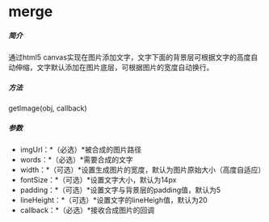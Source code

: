 # merge
##### 简介
  通过html5 canvas实现在图片添加文字，文字下面的背景层可根据文字的高度自动伸缩，文字默认添加在图片底层，可根据图片的宽度自动换行。
##### 方法
getImage(obj, callback)

##### 参数
* imgUrl：*（必选）*被合成的图片路径
* words：*（必选）*需要合成的文字
* width：*（可选）*设置生成图片的宽度，默认为图片原始大小（高度自适应）
* fontSize：*（可选）*设置文字大小，默认为14px
* padding：*（可选）*设置文字与背景层的padding值，默认为5
* lineHeight：*（可选）*设置文字的lineHeigh值，默认为20
* callback：*（必选）*接收合成图片的回调

